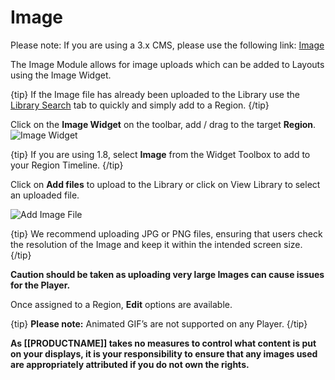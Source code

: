 # Image

Please note: If you are using a 3.x CMS, please use the following link: [Image](media_module_image.html)

The Image Module allows for image uploads which can be added to Layouts using the Image Widget.

{tip}
If the Image file has already been uploaded to the Library use the [Library Search](layouts_library_search.html) tab to quickly and simply add to a Region.
{/tip}

Click on the **Image Widget** on the toolbar,  add / drag to the target **Region**.  ![Image Widget](img/v2_media_image_widget.png)

{tip}
If you are using 1.8, select **Image** from the Widget Toolbox to add to your Region Timeline.
{/tip}

Click on **Add files** to upload to the Library or click on View Library to select an uploaded file.

![Add Image File](img/v2_media_add_image.png)



{tip}
We recommend uploading JPG or PNG files, ensuring that users check the resolution of the Image and keep it within the intended screen size.
{/tip}

**Caution should be taken as uploading very large Images can cause issues for the Player.**

Once assigned to a Region, **Edit** options are available.

{tip}
**Please note:** Animated GIF’s are not supported on any Player.
{/tip}

**As [[PRODUCTNAME]] takes no measures to control what content is put on your displays, it is your responsibility to ensure that any images used are appropriately attributed if you do not own the rights.**